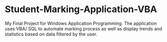 # Student-Marking-Application-VBA
My Final Project for Windows Application Programming. The application uses VBA/ SQL to automate marking process as well as display trends and statistics based on data filtered by the user.
